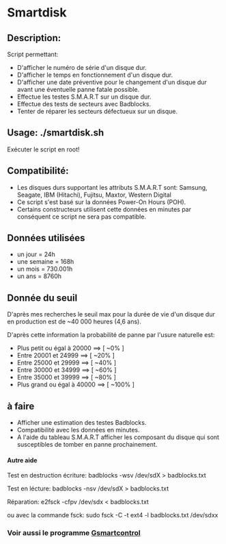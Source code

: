 # Smartdisk
## Description:
Script permettant:
- D'afficher le numéro de série d'un disque dur.
- D'afficher le temps en fonctionnement d'un disque dur.
- D'afficher une date préventive pour le changement d'un disque dur avant une éventuelle panne fatale possible.
- Effectue les testes S.M.A.R.T sur un disque dur.
- Effectue des tests de secteurs avec Badblocks.
- Tenter de réparer les secteurs défectueux sur un disque.

## Usage: ./smartdisk.sh
Exécuter le script en root!

## Compatibilité:
- Les disques durs supportant les attributs S.M.A.R.T sont:
Samsung, Seagate, IBM (Hitachi), Fujitsu, Maxtor, Western Digital
- Ce script s'est basé sur la données Power-On Hours (POH).
- Certains constructeurs utilisent cette données en minutes
par conséquent ce script ne sera pas compatible.

Données utilisées
-------------------
- un jour = 24h
- une semaine = 168h
- un mois = 730.001h
- un ans = 8760h

Donnée du seuil
------------------
<p>D'après mes recherches le seuil max pour la durée de vie d'un disque dur en production est de ~40 000 heures (4,6 ans).</p>
<p>D'après cette information la probabilité de panne par l'usure naturelle est:</p>

- Plus petit ou égal à 20000 ==> [ ~0% ]
- Entre 20001 et 24999 ==> [ ~20% ]
- Entre 25000 et 29999 ==> [ ~40% ]
- Entre 30000 et 34999 ==> [ ~60% ]
- Entre 35000 et 39999 ==> [ ~80% ]
- Plus grand ou égal à 40000 ==> [ ~100% ]

## à faire
* Afficher une estimation des testes Badblocks.
* Compatibilité avec les données en minutes.
* A l'aide du tableau S.M.A.R.T afficher les composant du disque qui sont susceptibles de tomber en panne prochainement.

#### Autre aide
Test en destruction écriture:
badblocks -wsv /dev/sdX > badblocks.txt

Test en lécture:
badblocks -nsv /dev/sdX > badblocks.txt

Réparation:
e2fsck -cfpv /dev/sdx  < badblocks.txt

ou avec la commande fsck:
sudo fsck -C -t ext4 -l badblocks.txt /dev/sdxx

### Voir aussi le programme [Gsmartcontrol](https://gsmartcontrol.sourceforge.io/home/)
